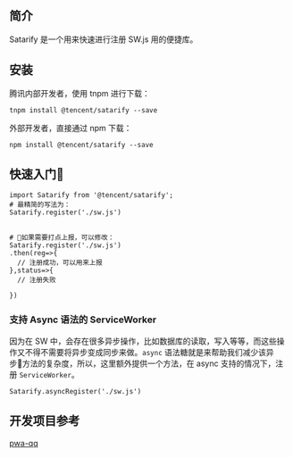 ## 简介

Satarify 是一个用来快速进行注册 SW.js 用的便捷库。

## 安装

腾讯内部开发者，使用 tnpm 进行下载：

```
tnpm install @tencent/satarify --save
```

外部开发者，直接通过 npm 下载：

```
npm install @tencent/satarify --save
```

## 快速入门


```
import Satarify from '@tencent/satarify';
# 最精简的写法为：
Satarify.register('./sw.js')


# 如果需要打点上报，可以修改：
Satarify.register('./sw.js')
.then(reg=>{
  // 注册成功，可以用来上报
},status=>{
  // 注册失败

})
```

### 支持 Async 语法的 ServiceWorker

因为在 SW 中，会存在很多异步操作，比如数据库的读取，写入等等，而这些操作又不得不需要将异步变成同步来做。`async` 语法糖就是来帮助我们减少该异步方法的复杂度，所以，这里额外提供一个方法，在 async 支持的情况下，注册 `ServiceWorker`。

```
Satarify.asyncRegister('./sw.js')
```



## 开发项目参考

[pwa-qq](http://git.code.oa.com/ivweb/now-qq-pwa)
